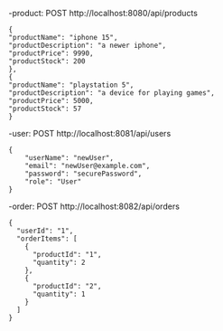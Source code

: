 
-product: POST http://localhost:8080/api/products
```
{
"productName": "iphone 15",
"productDescription": "a newer iphone",
"productPrice": 9990,
"productStock": 200
},
{
"productName": "playstation 5",
"productDescription": "a device for playing games",
"productPrice": 5000,
"productStock": 57
}
```

-user: POST http://localhost:8081/api/users

```
{
    "userName": "newUser",
    "email": "newUser@example.com",
    "password": "securePassword",
    "role": "User"
}
```

-order: POST http://localhost:8082/api/orders
```
{
  "userId": "1",
  "orderItems": [
    {
      "productId": "1",
      "quantity": 2
    },
    {
      "productId": "2",
      "quantity": 1
    }
  ]
}

```